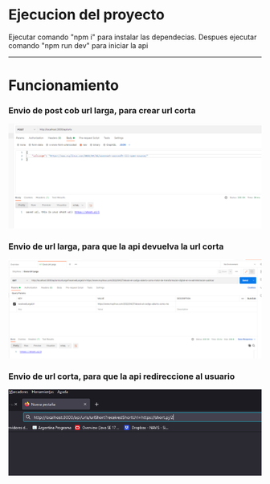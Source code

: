 # Ejecucion del proyecto

Ejecutar comando "npm i" para instalar las dependecias. Despues ejecutar comando "npm run dev" para iniciar la api

***

# Funcionamiento

### Envio de post cob url larga, para crear url corta
![imagen_post](https://github.com/salvipablo/ShipNow/blob/main/ejercicio_4/capturas_readme/post.png)

### Envio de url larga, para que la api devuelva la url corta
![imagen_post](https://github.com/salvipablo/ShipNow/blob/main/ejercicio_4/capturas_readme/envio_url_larga.png)

### Envio de url corta, para que la api redireccione al usuario
![imagen_post](https://github.com/salvipablo/ShipNow/blob/main/ejercicio_4/capturas_readme/Envio_url_corta.png)
